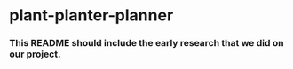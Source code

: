 # plant-planter-planner
### This README should include the early research that we did on our project.
